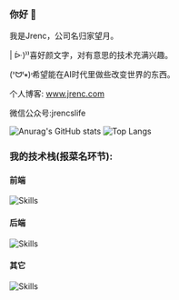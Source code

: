 ### 你好 👋
我是Jrenc，公司名归家望月。

| ᐕ)⁾⁾喜好颜文字，对有意思的技术充满兴趣。

(ᕑᗢᓫ∗)˒希望能在AI时代里做些改变世界的东西。

个人博客: www.jrenc.com  

微信公众号:jrencslife


![Anurag's GitHub stats](https://github-readme-stats.vercel.app/api?username=lulu546&show_icons=true&theme=transparent)
![Top Langs](https://github-readme-stats.vercel.app/api/top-langs/?username=lulu546&layout=compact)
### 我的技术栈(报菜名环节):

#### 前端
![Skills](https://skillicons.dev/icons?i=webstorm,vue,pinia,nuxtjs,tailwind,react,nextjs,html,css,js,ts,jquery,npm,yarn,vite)

#### 后端
![Skills](https://skillicons.dev/icons?i=py,pycharm,django,flask,go,nestjs,nodejs)

#### 其它
![Skills](https://skillicons.dev/icons?i=figma,postman,git,github,qt,c,cpp,cmake,git,gmail,linux,mysql,nginx,ps,planetscale,opencv)
